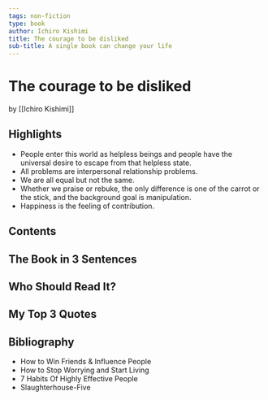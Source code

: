 ```yaml
---
tags: non-fiction
type: book
author: Ichiro Kishimi
title: The courage to be disliked
sub-title: A single book can change your life
---
```


# The courage to be disliked
by [[Ichiro Kishimi]]

## Highlights
* People enter this world as helpless beings and people have the universal desire to escape from that helpless state.
* All problems are interpersonal relationship problems.
* We are all equal but not the same.
* Whether we praise or rebuke, the only difference is one of the carrot or the stick, and the background goal is manipulation.
* Happiness is the feeling of contribution.

## Contents

## The Book in 3 Sentences

## Who Should Read It?

## My Top 3 Quotes

## Bibliography
* How to Win Friends & Influence People
* How to Stop Worrying and Start Living
* 7 Habits Of Highly Effective People
* Slaughterhouse-Five
